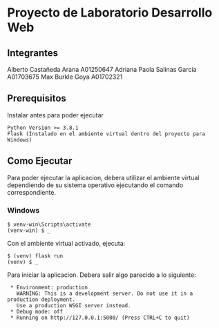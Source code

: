 # Proyecto de Laboratorio Desarrollo Web

## Integrantes
Alberto Castañeda Arana A01250647
Adriana Paola Salinas García A01703675
Max Burkle Goya A01702321

## Prerequisitos
Instalar antes para poder ejecutar
```
Python Version >= 3.8.1
Flask (Instalado en el ambiente virtual dentro del proyecto para Windows)
```

## Como Ejecutar
Para poder ejecutar la aplicacion, debera utilizar el ambiente virtual dependiendo de su sistema operativo ejecutando el comando correspondiente.

### Windows
```
$ venv-win\Scripts\activate
(venv-win) $ _
```

Con el ambiente virtual activado, ejecuta: 
```
$ (venv) flask run
(venv) $ _
```

Para iniciar la aplicacion. Debera salir algo parecido a lo siguiente:
```
 * Environment: production
   WARNING: This is a development server. Do not use it in a production deployment.
   Use a production WSGI server instead.
 * Debug mode: off
 * Running on http://127.0.0.1:5000/ (Press CTRL+C to quit)
```